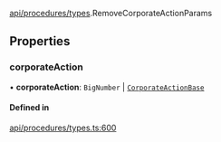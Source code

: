 [api/procedures/types](../../../../Modules/API/Procedures/Types.md).RemoveCorporateActionParams

## Properties

### corporateAction

• **corporateAction**: `BigNumber` \| [`CorporateActionBase`](../../../../Classes/API/Entities/CorporateActionBase/CorporateActionBase.md)

#### Defined in

[api/procedures/types.ts:600](https://github.com/PolymeshAssociation/polymesh-sdk/blob/15be87e8/src/api/procedures/types.ts#L600)
